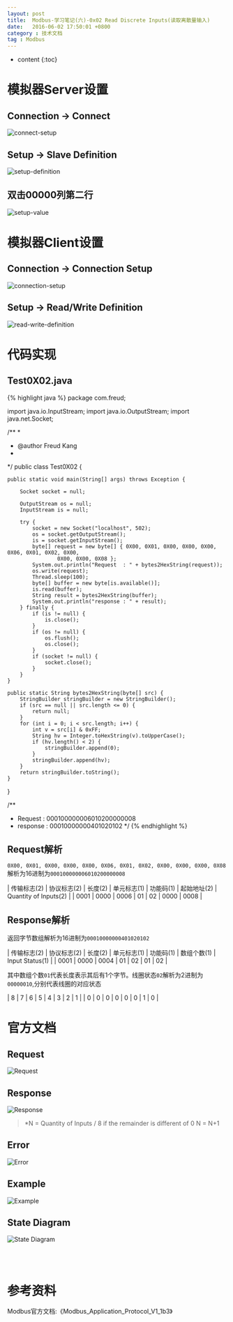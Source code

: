 ```yaml
---
layout: post
title:  Modbus-学习笔记(六)-0x02 Read Discrete Inputs(读取离散量输入)
date:   2016-06-02 17:50:01 +0800
category : 技术文档
tag : Modbus
---
```


* content
{:toc}

模拟器Server设置
=============================

Connection -> Connect
-----------------------------

![connect-setup](/images/blog/modbus/modbus-05-02-read-discrete-inputs/06-modbus-slave-connect-setup.png)

Setup -> Slave Definition
-----------------------------

![setup-definition](/images/blog/modbus/modbus-05-02-read-discrete-inputs/07-modbus-slave-setup-definition.png)

双击00000列第二行
-----------------------------

![setup-value](/images/blog/modbus/modbus-05-02-read-discrete-inputs/08-modbus-slave-setup-value.png)


模拟器Client设置
=============================

Connection -> Connection Setup
-----------------------------

![connection-setup](/images/blog/modbus/modbus-05-02-read-discrete-inputs/09-modbus-pool-connection-setup.png)

Setup -> Read/Write Definition
-----------------------------

![read-write-definition](/images/blog/modbus/modbus-05-02-read-discrete-inputs/10-modbus-pool-read-write-definition.png)

代码实现
=============================

Test0X02.java
-----------------------------

{% highlight java %}
package com.freud;

import java.io.InputStream;
import java.io.OutputStream;
import java.net.Socket;

/**
 * 
 * @author Freud Kang
 *
 */
public class Test0X02 {

	public static void main(String[] args) throws Exception {

		Socket socket = null;

		OutputStream os = null;
		InputStream is = null;

		try {
			socket = new Socket("localhost", 502);
			os = socket.getOutputStream();
			is = socket.getInputStream();
			byte[] request = new byte[] { 0X00, 0X01, 0X00, 0X00, 0X00, 0X06, 0X01, 0X02, 0X00,
					0X00, 0X00, 0X08 };
			System.out.println("Request  : " + bytes2HexString(request));
			os.write(request);
			Thread.sleep(100);
			byte[] buffer = new byte[is.available()];
			is.read(buffer);
			String result = bytes2HexString(buffer);
			System.out.println("response : " + result);
		} finally {
			if (is != null) {
				is.close();
			}
			if (os != null) {
				os.flush();
				os.close();
			}
			if (socket != null) {
				socket.close();
			}
		}
	}

	public static String bytes2HexString(byte[] src) {
		StringBuilder stringBuilder = new StringBuilder();
		if (src == null || src.length <= 0) {
			return null;
		}
		for (int i = 0; i < src.length; i++) {
			int v = src[i] & 0xFF;
			String hv = Integer.toHexString(v).toUpperCase();
			if (hv.length() < 2) {
				stringBuilder.append(0);
			}
			stringBuilder.append(hv);
		}
		return stringBuilder.toString();
	}
}

/**
 * Request  : 000100000006010200000008
 * response : 00010000000401020102
 */
{% endhighlight %}

Request解析
-----------------------------

`0X00, 0X01, 0X00, 0X00, 0X00, 0X06, 0X01, 0X02, 0X00, 0X00, 0X00, 0X08`解析为16进制为`000100000006010200000008`

| 传输标志(2) | 协议标志(2) | 长度(2) | 单元标志(1) | 功能码(1) | 起始地址(2) | Quantity of Inputs(2) |
| 0001        | 0000        | 0006    | 01          | 02        | 0000        | 0008                  |

Response解析
-----------------------------

返回字节数组解析为16进制为`00010000000401020102`

| 传输标志(2) | 协议标志(2) | 长度(2) | 单元标志(1) | 功能码(1) | 数组个数(1) | Input Status(1) |
| 0001        | 0000        | 0004    | 01          | 02        | 01          | 02              |

其中数组个数`01`代表长度表示其后有1个字节。线圈状态`02`解析为2进制为`00000010`,分别代表线圈的对应状态

| 8 | 7 | 6 | 5 | 4 | 3 | 2 | 1 |
| 0 | 0 | 0 | 0 | 0 | 0 | 1 | 0 |


官方文档
=============================

Request
-----------------------------

![Request](/images/blog/modbus/modbus-05-02-read-discrete-inputs/01_Request.png)

Response
-----------------------------

![Response](/images/blog/modbus/modbus-05-02-read-discrete-inputs/02_Response.png)

> *N = Quantity of Inputs / 8 if the remainder is different of 0  N = N+1

Error
-----------------------------

![Error](/images/blog/modbus/modbus-05-02-read-discrete-inputs/03_Error.png)

Example
-----------------------------

![Example](/images/blog/modbus/modbus-05-02-read-discrete-inputs/04_Example.png)

State Diagram
-----------------------------

![State Diagram](/images/blog/modbus/modbus-05-02-read-discrete-inputs/05_State_Diagram.png)


<br>
<br>

参考资料
================================

Modbus官方文档:《Modbus_Application_Protocol_V1_1b3》
